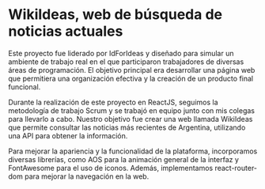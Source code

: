 # WikiIdeas, web de búsqueda de noticias actuales

Este proyecto fue liderado por IdForIdeas y diseñado para simular un ambiente de trabajo real en el que participaron trabajadores de diversas áreas de programación. El objetivo principal era desarrollar una página web que permitiera una organización efectiva y la creación de un producto final funcional.

Durante la realización de este proyecto en ReactJS, seguimos la metodología de trabajo Scrum y se trabajó en equipo junto con mis colegas para llevarlo a cabo. Nuestro objetivo fue crear una web llamada WikiIdeas que permite consultar las noticias más recientes de Argentina, utilizando una API para obtener la información.

Para mejorar la apariencia y la funcionalidad de la plataforma, incorporamos diversas librerías, como AOS para la animación general de la interfaz y FontAwesome para el uso de iconos. Además, implementamos react-router-dom para mejorar la navegación en la web.